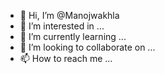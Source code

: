 - 👋 Hi, I’m @Manojwakhla
- 👀 I’m interested in ...
- 🌱 I’m currently learning ...
- 💞️ I’m looking to collaborate on ...
- 📫 How to reach me ...

<!---
Manojwakhla/Manojwakhla is a ✨ special ✨ repository because its `README.md` (this file) appears on your GitHub profile.
You can click the Preview link to take a look at your changes.
--->
